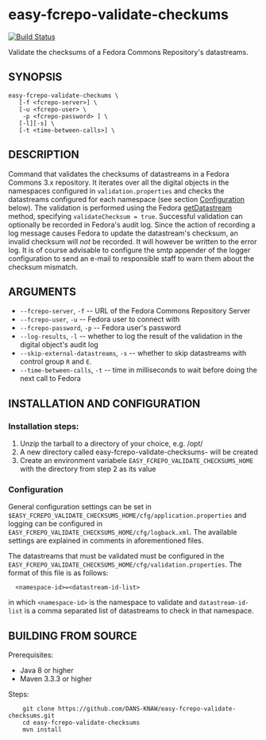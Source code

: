 easy-fcrepo-validate-checkums
=============================
[![Build Status](https://travis-ci.org/DANS-KNAW/easy-fcrepo-validate-checksums.svg?branch=master)](https://travis-ci.org/DANS-KNAW/easy-fcrepo-validate-checksums)

Validate the checksums of a Fedora Commons Repository's datastreams.

SYNOPSIS
--------

    easy-fcrepo-validate-checkums \
       [-f <fcrepo-server>] \
       [-u <fcrepo-user> \
        -p <fcrepo-password> ] \
       [-l][-s] \
       [-t <time-between-calls>] \

DESCRIPTION
-----------

Command that validates the checksums of datastreams in a Fedora Commons 3.x repository. It iterates over all the digital 
objects in the namespaces configured in ``validation.properties`` and checks the datastreams configured for each namespace 
(see section [Configuration](#configuration) below). The validation is performed using the Fedora [getDatastream] method,
specifying ``validateChecksum = true``. Successful validation can optionally be recorded in Fedora's audit log. Since the
action of recording a log message causes Fedora to update the datastream's checksum, an invalid checksum will *not* be
recorded. It will however be written to the error log. It is of course advisable to configure the smtp appender of the 
logger configuration to send an e-mail to responsible staff to warn them about the checksum mismatch.

ARGUMENTS
---------

* ``--fcrepo-server``, ``-f`` -- URL of the Fedora Commons Repository Server
* ``--fcrepo-user``, ``-u`` -- Fedora user to connect with
* ``--fcrepo-password``, ``-p`` -- Fedora user's password
* ``--log-results``, ``-l`` -- whether to log the result of the validation in the digital object's audit log
* ``--skip-external-datastreams``, ``-s`` -- whether to skip datastreams with control group ``R`` and ``E``.
* ``--time-between-calls``, ``-t`` -- time in milliseconds to wait before doing the next call to Fedora


INSTALLATION AND CONFIGURATION
------------------------------

### Installation steps:

1. Unzip the tarball to a directory of your choice, e.g. /opt/
2. A new directory called easy-fcrepo-validate-checksums-<version> will be created
3. Create an environment variabele ``EASY_FCREPO_VALIDATE_CHECKSUMS_HOME`` with the directory from step 2 as its value


### Configuration

General configuration settings can be set in ``$EASY_FCREPO_VALIDATE_CHECKSUMS_HOME/cfg/application.properties`` 
and logging can be configured in ``EASY_FCREPO_VALIDATE_CHECKSUMS_HOME/cfg/logback.xml``. The available settings are 
explained in comments in aforementioned files.

The datastreams that must be validated must be configured in the ``EASY_FCREPO_VALIDATE_CHECKSUMS_HOME/cfg/validation.properties``.
The format of this file is as follows:

      <namespace-id>=<datastream-id-list>
      
in which ``<namespace-id>`` is the namespace to validate and ``datastream-id-list`` is a comma separated list of datastreams
to check in that namespace.


BUILDING FROM SOURCE
--------------------

Prerequisites:

* Java 8 or higher
* Maven 3.3.3 or higher
 
Steps:

        git clone https://github.com/DANS-KNAW/easy-fcrepo-validate-checksums.git
        cd easy-fcrepo-validate-checksums
        mvn install
        
[getDatastream]: https://wiki.duraspace.org/display/FEDORA38/REST+API#RESTAPI-getDatastream
